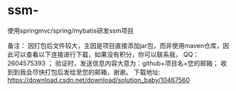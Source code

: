 # ssm-
使用springmvc/spring/mybatis研发ssm项目

备注：
     因打包后文件较大，主因是项目直接添加jar包，而非使用maven仓库，因此可以查看以下连接进行下载，如果没有积分，你可以联系我，
     QQ：2604575393 ；
     验证时，发送信息内容大意为：github+项目名+您的邮箱；
     收到到我会尽快打包后发给至您的邮箱，谢谢。
     下载地址: https://download.csdn.net/download/solution_baby/10467560
     
